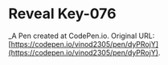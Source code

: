 # Reveal Key-076
 _A Pen created at CodePen.io. Original URL: [https://codepen.io/vinod2305/pen/dyPRojY](https://codepen.io/vinod2305/pen/dyPRojY).

 